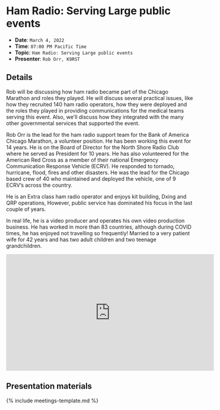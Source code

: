 # Ham Radio: Serving Large public events

* **Date**: `March 4, 2022`
* **Time**: `07:00 PM Pacific Time`
* **Topic**: `Ham Radio: Serving Large public events`
* **Presenter**: `Rob Orr, K9RST`

## Details

Rob will be discussing how ham radio became part of the Chicago Marathon and roles they played. He will discuss several practical issues, like how they recruited 140 ham radio operators, how they were deployed and the roles they played in providing communications for the medical teams serving this event. Also, we'll discuss how they integrated with the many other governmental services that supported the event.

Rob Orr is the lead for the ham radio support team for the Bank of America Chicago Marathon, a volunteer position. He has been working this event for 14 years. He is on the Board of Director for the North Shore Radio Club where he served as President for 10 years. He has also volunteered for the American Red Cross as a member of their national Emergency Communication Response Vehicle (ECRV). He responded to tornado, hurricane, flood, fires and other disasters. He was the lead for the Chicago based crew of 40 who maintained and deployed the vehicle, one of 9 ECRV’s across the country.

He is an Extra class ham radio operator and enjoys kit building, Dxing and QRP operations, However, public service has dominated his focus in the last couple of years.

In real life, he is a video producer and operates his own video production business. He has worked in more than 83 countries, although during COVID times, he has enjoyed not travelling so frequently! Married to a very patient wife for 42 years and has two adult children and two teenage grandchildren.

<iframe width="560" height="315" src="https://www.youtube.com/embed/WHqxfzGHQ_4?si=m003de609CTzF-sE" title="YouTube video player" frameborder="0" allow="accelerometer; autoplay; clipboard-write; encrypted-media; gyroscope; picture-in-picture; web-share" referrerpolicy="strict-origin-when-cross-origin" allowfullscreen></iframe>

## Presentation materials

{% include meetings-template.md %}

